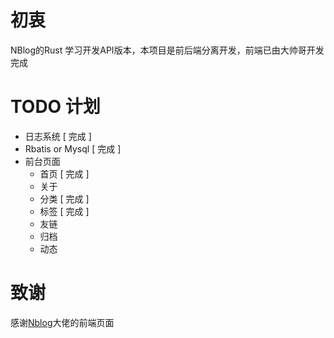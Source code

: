 #  初衷
NBlog的Rust 学习开发API版本，本项目是前后端分离开发，前端已由大帅哥开发完成


# TODO 计划
 - 日志系统 [ 完成 ]
 - Rbatis or Mysql [ 完成 ]
 - 前台页面
   - 首页 [ 完成 ]
   - 关于
   - 分类 [ 完成 ]
   - 标签 [ 完成 ]
   - 友链
   - 归档
   - 动态
  
# 致谢
 感谢[Nblog](https://github.com/lurendie/NBlog)大佬的前端页面